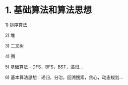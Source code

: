 # 1. 基础算法和算法思想

1\) 排序算法

2\) 堆

3\) 二叉树

4\) 图

5\) 基础算法 - DFS，BFS，BST，递归...

6\) 基本算法思想：递归，分治，回溯搜索，贪心，动态规划...



